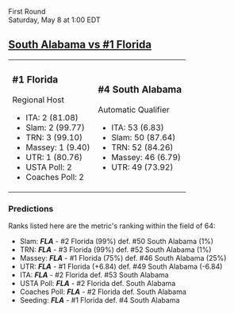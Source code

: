 First Round  
Saturday, May 8 at 1:00 EDT
## [South Alabama vs #1 Florida](https://www.ncaa.com/game/5833370) 

<table><tr><td>  

### #1 Florida  

Regional Host  
- ITA: 2 (81.08)  
- Slam: 2 (99.77)  
- TRN: 3 (99.10)  
- Massey: 1 (9.40)  
- UTR: 1 (80.76)  
- USTA Poll: 2  
- Coaches Poll: 2  

</td><td>  

### #4 South Alabama  

Automatic Qualifier  
- ITA: 53 (6.83)  
- Slam: 50 (87.64)  
- TRN: 52 (84.26)  
- Massey: 46 (6.79)  
- UTR: 49 (73.92)  

</td></tr></table>  

 ### Predictions  

Ranks listed here are the metric's ranking within the field of 64:  
- Slam: ***FLA*** - #2 Florida (99%) def. #50 South Alabama (1%)  
- TRN: ***FLA*** - #3 Florida (99%) def. #52 South Alabama (1%)  
- Massey: ***FLA*** - #1 Florida (75%) def. #46 South Alabama (25%)  
- UTR: ***FLA*** - #1 Florida (+6.84) def. #49 South Alabama (-6.84)  
- ITA: ***FLA*** - #2 Florida def. #53 South Alabama  
- USTA Poll: ***FLA*** - #2 Florida def. South Alabama  
- Coaches Poll: ***FLA*** - #2 Florida def. South Alabama  
- Seeding: ***FLA*** - #1 Florida def. #4 South Alabama  